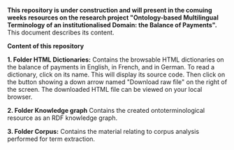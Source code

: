 **This repository is under construction and will present in the comuing weeks resources on the research project "Ontology-based Multilingual Terminology of an institutionalised Domain: the Balance of Payments".**
This document describes its content.

**Content of this repository**

**1. Folder HTML Dictionaries:**
Contains the  browsable HTML dictionaries on the balance of payments in English, in French, and in German. To read a dictionary, click on its name. This will display its source code. Then click on the button showing a down arrow named "Download raw file" on the right of the screen. The downloaded HTML file can be viewed on your local browser.

**2. Folder Knowledge graph**
Contains the created ontoterminological resource as an RDF knowledge graph.

**3. Folder Corpus:**
Contains the material relating to corpus analysis performed for term extraction.
